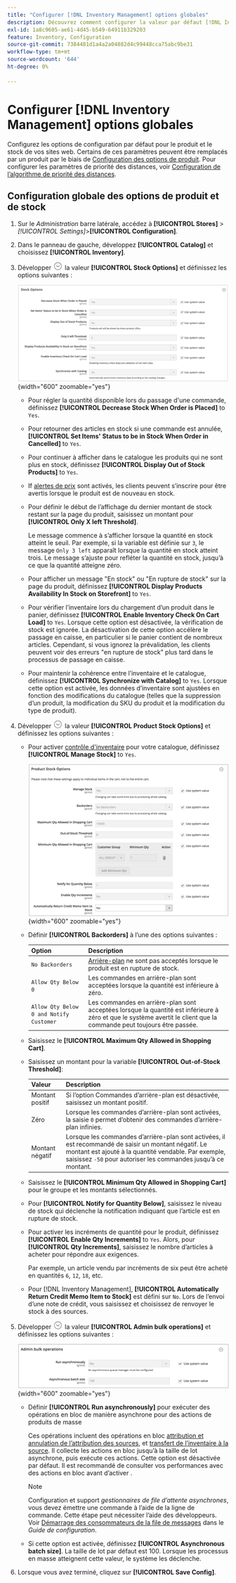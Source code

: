 ```yaml
---
title: "Configurer [!DNL Inventory Management] options globales"
description: Découvrez comment configurer la valeur par défaut [!DNL Inventory Management] options de configuration pour les produits et le stock de vos sites web.
exl-id: 1a8c9605-ae61-4d45-b549-64911b329203
feature: Inventory, Configuration
source-git-commit: 7384481d1a4a2a04882d4c99448cca75abc9be31
workflow-type: tm+mt
source-wordcount: '644'
ht-degree: 0%

---
```


# Configurer [!DNL Inventory Management] options globales

Configurez les options de configuration par défaut pour le produit et le stock de vos sites web. Certains de ces paramètres peuvent être remplacés par un produit par le biais de [Configuration des options de produit](product-options.md). Pour configurer les paramètres de priorité des distances, voir [Configuration de l’algorithme de priorité des distances](distance-priority-algorithm.md).

## Configuration globale des options de produit et de stock

1. Sur le _Administration_ barre latérale, accédez à **[!UICONTROL Stores]** > _[!UICONTROL Settings]_>**[!UICONTROL Configuration]**.

1. Dans le panneau de gauche, développez **[!UICONTROL Catalog]** et choisissez **[!UICONTROL Inventory]**.

1. Développer ![Sélecteur d’extension](../assets/icon-display-expand.png) la valeur **[!UICONTROL Stock Options]** et définissez les options suivantes :

   ![Options Stock](assets/config-catalog-inventory-stock-options.png){width="600" zoomable="yes"}

   - Pour régler la quantité disponible lors du passage d&#39;une commande, définissez **[!UICONTROL Decrease Stock When Order is Placed]** to `Yes`.

   - Pour retourner des articles en stock si une commande est annulée, **[!UICONTROL Set Items' Status to be in Stock When Order in Cancelled]** to `Yes`.

   - Pour continuer à afficher dans le catalogue les produits qui ne sont plus en stock, définissez **[!UICONTROL Display Out of Stock Products]** to `Yes`.

   - If [alertes de prix](alert-setup.md) sont activés, les clients peuvent s’inscrire pour être avertis lorsque le produit est de nouveau en stock.

   - Pour définir le début de l’affichage du dernier montant de stock restant sur la page du produit, saisissez un montant pour **[!UICONTROL Only X left Threshold]**.

     Le message commence à s’afficher lorsque la quantité en stock atteint le seuil. Par exemple, si la variable est définie sur `3`, le message `Only 3 left` apparaît lorsque la quantité en stock atteint trois. Le message s’ajuste pour refléter la quantité en stock, jusqu’à ce que la quantité atteigne zéro.

   - Pour afficher un message &quot;En stock&quot; ou &quot;En rupture de stock&quot; sur la page du produit, définissez **[!UICONTROL Display Products Availability In Stock on Storefront]** to `Yes`.

   - Pour vérifier l’inventaire lors du chargement d’un produit dans le panier, définissez **[!UICONTROL Enable Inventory Check On Cart Load]** to `Yes`. Lorsque cette option est désactivée, la vérification de stock est ignorée. La désactivation de cette option accélère le passage en caisse, en particulier si le panier contient de nombreux articles. Cependant, si vous ignorez la prévalidation, les clients peuvent voir des erreurs &quot;en rupture de stock&quot; plus tard dans le processus de passage en caisse.

   - Pour maintenir la cohérence entre l’inventaire et le catalogue, définissez **[!UICONTROL Synchronize with Catalog]** to `Yes`. Lorsque cette option est activée, les données d’inventaire sont ajustées en fonction des modifications du catalogue (telles que la suppression d’un produit, la modification du SKU du produit et la modification du type de produit).

1. Développer ![Sélecteur d’extension](../assets/icon-display-expand.png) la valeur **[!UICONTROL Product Stock Options]** et définissez les options suivantes :

   - Pour activer [contrôle d&#39;inventaire](enable.md) pour votre catalogue, définissez **[!UICONTROL Manage Stock]** to `Yes`.

     ![Options d’inventaire des produits](assets/config-catalog-inventory-product-stock-options.png){width="600" zoomable="yes"}

   - Définir **[!UICONTROL Backorders]** à l’une des options suivantes :

     | Option | Description |
     | ----- | ----- |
     | `No Backorders` | [Arrière-plan](backorders.md) ne sont pas acceptés lorsque le produit est en rupture de stock. |
     | `Allow Qty Below 0` | Les commandes en arrière-plan sont acceptées lorsque la quantité est inférieure à zéro. |
     | `Allow Qty Below 0 and Notify Customer` | Les commandes en arrière-plan sont acceptées lorsque la quantité est inférieure à zéro et que le système avertit le client que la commande peut toujours être passée. |

   - Saisissez le **[!UICONTROL Maximum Qty Allowed in Shopping Cart]**.

   - Saisissez un montant pour la variable **[!UICONTROL Out-of-Stock Threshold]**:

     | Valeur | Description |
     | ----- |-----|
     | Montant positif | Si l’option Commandes d’arrière-plan est désactivée, saisissez un montant positif. |
     | Zéro | Lorsque les commandes d’arrière-plan sont activées, la saisie `0` permet d’obtenir des commandes d’arrière-plan infinies. |
     | Montant négatif | Lorsque les commandes d’arrière-plan sont activées, il est recommandé de saisir un montant négatif. Le montant est ajouté à la quantité vendable. Par exemple, saisissez `-50` pour autoriser les commandes jusqu’à ce montant. |

   - Saisissez le **[!UICONTROL Minimum Qty Allowed in Shopping Cart]** pour le groupe et les montants sélectionnés.

   - Pour **[!UICONTROL Notify for Quantity Below]**, saisissez le niveau de stock qui déclenche la notification indiquant que l’article est en rupture de stock.

   - Pour activer les incréments de quantité pour le produit, définissez **[!UICONTROL Enable Qty Increments]** to `Yes`. Alors, pour **[!UICONTROL Qty Increments]**, saisissez le nombre d’articles à acheter pour répondre aux exigences.

     Par exemple, un article vendu par incréments de six peut être acheté en quantités `6`, `12`, `18`, etc.

   - Pour [!DNL Inventory Management], **[!UICONTROL Automatically Return Credit Memo Item to Stock]** est défini sur `No`. Lors de l’envoi d’une note de crédit, vous saisissez et choisissez de renvoyer le stock à des sources.

1. Développer ![Sélecteur d’extension](../assets/icon-display-expand.png) la valeur **[!UICONTROL Admin bulk operations]** et définissez les options suivantes :

   ![Opérations d’administration en bloc](assets/config-catalog-inventory-admin-bulk-operations.png){width="600" zoomable="yes"}

   - Définir **[!UICONTROL Run asynchronously]** pour exécuter des opérations en bloc de manière asynchrone pour des actions de produits de masse

     Ces opérations incluent des opérations en bloc [attribution et annulation de l’attribution des sources](bulk-assignment.md), et [transfert de l’inventaire à la source](inventory-transfer.md). Il collecte les actions en bloc jusqu’à la taille de lot asynchrone, puis exécute ces actions. Cette option est désactivée par défaut. Il est recommandé de consulter vos performances avec des actions en bloc avant d’activer .

     >[!NOTE]
     >
     >Configuration et support _gestionnaires de file d’attente asynchrones_, vous devez émettre une commande à l’aide de la ligne de commande. Cette étape peut nécessiter l’aide des développeurs. Voir [Démarrage des consommateurs de la file de messages](https://experienceleague.adobe.com/docs/commerce-operations/configuration-guide/cli/start-message-queues.html) dans le _Guide de configuration_.

   - Si cette option est activée, définissez **[!UICONTROL Asynchronous batch size]**. La taille de lot par défaut est 100. Lorsque les processus en masse atteignent cette valeur, le système les déclenche.

1. Lorsque vous avez terminé, cliquez sur **[!UICONTROL Save Config]**.
